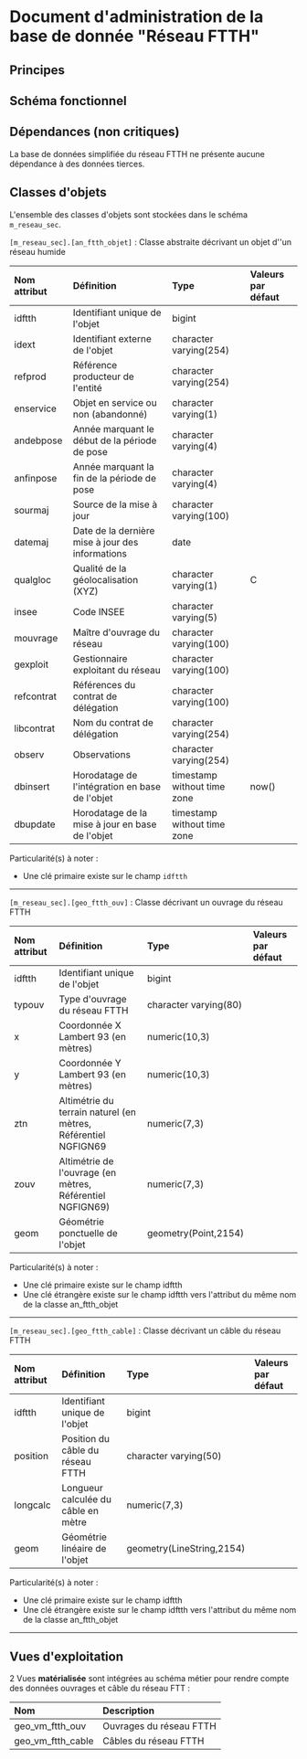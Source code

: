 # Document d'administration de la base de donnée "Réseau FTTH"  

## Principes  

## Schéma fonctionnel 

## Dépendances (non critiques)  
La base de données simplifiée du réseau FTTH ne présente aucune dépendance à des données tierces.

## Classes d'objets  
L'ensemble des classes d'objets sont stockées dans le schéma `m_reseau_sec`.  

`[m_reseau_sec].[an_ftth_objet]` : Classe abstraite décrivant un objet d''un réseau humide  

| Nom attribut | Définition | Type | Valeurs par défaut |
|:---|:---|:---|:---|
|idftth|Identifiant unique de l'objet|bigint||
|idext|Identifiant externe de l'objet|character varying(254)||
|refprod|Référence producteur de l'entité|character varying(254)||
|enservice|Objet en service ou non (abandonné)|character varying(1)||
|andebpose|Année marquant le début de la période de pose|character varying(4)||
|anfinpose|Année marquant la fin de la période de pose|character varying(4)||
|sourmaj|Source de la mise à jour|character varying(100)||
|datemaj|Date de la dernière mise à jour des informations|date||
|qualgloc|Qualité de la géolocalisation (XYZ)|character varying(1)|C|
|insee|Code INSEE|character varying(5)||
|mouvrage|Maître d'ouvrage du réseau|character varying(100)||
|gexploit|Gestionnaire exploitant du réseau|character varying(100)||
|refcontrat|Références du contrat de délégation|character varying(100)||
|libcontrat|Nom du contrat de délégation|character varying(254)||
|observ|Observations|character varying(254)||
|dbinsert|Horodatage de l'intégration en base de l'objet|timestamp without time zone|now()|
|dbupdate|Horodatage de la mise à jour en base de l'objet|timestamp without time zone||

Particularité(s) à noter :  
* Une clé primaire existe sur le champ `idftth`  

--- 

`[m_reseau_sec].[geo_ftth_ouv]` : Classe décrivant un ouvrage du réseau FTTH  

| Nom attribut | Définition | Type | Valeurs par défaut |
|:---|:---|:---|:---|
|idftth|Identifiant unique de l'objet|bigint|
|typouv|Type d'ouvrage du réseau FTTH|character varying(80)||
|x|Coordonnée X Lambert 93 (en mètres)|numeric(10,3)||
|y|Coordonnée Y Lambert 93 (en mètres)|numeric(10,3)||
|ztn|Altimétrie du terrain naturel (en mètres, Référentiel NGFIGN69|numeric(7,3)||
|zouv|Altimétrie de l'ouvrage (en mètres, Référentiel NGFIGN69)|numeric(7,3)||
|geom|Géométrie ponctuelle de l'objet|geometry(Point,2154)||

Particularité(s) à noter : 
* Une clé primaire existe sur le champ idftth
* Une clé étrangère existe sur le champ idftth vers l'attribut du même nom de la classe an_ftth_objet

---

`[m_reseau_sec].[geo_ftth_cable]` : Classe décrivant un câble du réseau FTTH  

| Nom attribut | Définition | Type | Valeurs par défaut |
|:---|:---|:---|:---|
|idftth|Identifiant unique de l'objet|bigint||
|position|Position du câble du réseau FTTH|character varying(50)||
|longcalc|Longueur calculée du câble en mètre|numeric(7,3)||
|geom|Géométrie linéaire de l'objet|geometry(LineString,2154)||

Particularité(s) à noter : 
* Une clé primaire existe sur le champ idftth
* Une clé étrangère existe sur le champ idftth vers l'attribut du même nom de la classe an_ftth_objet

---

## Vues d'exploitation  

2 Vues **matérialisée** sont intégrées au schéma métier pour rendre compte des données ouvrages et câble du réseau FTT :

| Nom | Description |
|:---|:---|
|geo_vm_ftth_ouv|Ouvrages du réseau FTTH|
|geo_vm_ftth_cable|Câbles du réseau FTTH|